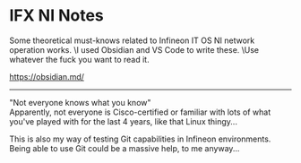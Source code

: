 # IFX NI Notes

Some theoretical must-knows related to Infineon IT OS NI network operation works.
\I used Obsidian and VS Code to write these. 
\Use whatever the fuck you want to read it.

https://obsidian.md/

---

"Not everyone knows what you know"\
Apparently, not everyone is Cisco-certified or familiar with lots of what you've played with for the last 4 years, like that Linux thingy...

This is also my way of testing Git capabilities in Infineon environments.
Being able to use Git could be a massive help, to me anyway...

